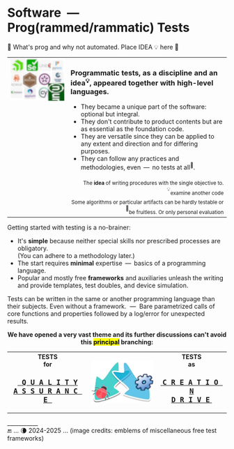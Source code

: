 # Software &nbsp;&mdash;&nbsp; Prog(rammed/rammatic) Tests

🐝 What's prog and why not automated. Place IDEA 💡 here 🚧 

<table><tr valign="top"><td><picture><img alt="&nbsp;Plenty of test frameworks" src="../../_rsc/_img/illus/tests/test_fw-emblems(blur).jpg" /></picture>
</td><td>
  
### Programmatic tests, as a discipline and an idea<sup>💡</sup>, appeared together with high-level languages.
  
+ They became a unique part of the software: optional but integral.
+ They don't contribute to product contents but are as essential as the foundation code.
+ They are versatile since they can be applied to any extent and direction and for differing purposes.
+ They can follow any practices and methodologies, even &thinsp;&mdash;&thinsp; no tests at all<sup>💫</sup>.

<div dir="rtl"><sub>.The <b>idea</b> of writing procedures with the single objective to examine another code</sub><sup>💡</sup></div>
<div dir="rtl"><sub>Some algorithms or particular artifacts can be hardly testable or be fruitless. Or only personal evaluation</sub><sup>💫</sup></div>
</td></tr></table>

Getting started with testing is a no-brainer:

+ It's **simple** because neither special skills nor prescribed processes are obligatory.\
(You can adhere to a methodology later.)
+ The start requires **minimal** expertise &thinsp;&mdash;&thinsp;  basics of a programming language.
+ Popular and mostly free **frameworks** and auxiliaries unleash the writing and provide templates, test doubles, and device simulation.

Tests can be written in the same or another programming language than their subjects. Even without a framework. &nbsp;&mdash;&nbsp; 
Bare parametrized calls of core functions and properties followed by a log/error for unexpected results.

<p align="center"><b>We have opened a very vast theme and its further discussions can't avoid this <mark>principal</mark> branching:</b></p>
<table align="center"><tr><td>
  <div align="center"><b>TESTS<br>for</b>
    <h3><a href="asQA/"><samp><ins>&nbsp;Q&thinsp;U&thinsp;A&thinsp;L&thinsp;I&thinsp;T&thinsp;Y<br />
    A&thinsp;S&thinsp;S&thinsp;U&thinsp;R&thinsp;A&thinsp;N&thinsp;C&thinsp;E&nbsp;</ins></samp></a></h3></div>
</td><td><picture><img alt="&nbsp;arrows down left and right" src="../../_rsc/_img/signs/arrows/arrows-overlay_bifurc-down-deco.png"/></picture></td><td>
  <div align="center"><b>TESTS<br />as</b><h3><a href="asDrive/"><b><ins>&nbsp;<samp>C&thinsp;R&thinsp;E&thinsp;A&thinsp;T&thinsp;I&thinsp;O&thinsp;N<br />
    D&thinsp;R&thinsp;I&thinsp;V&thinsp;E</samp>&nbsp;</ins></b></a></h3></div>
</td></tr></table>

\___________\
:end: ... 🌘 2024-2025 ... (image credits: emblems of miscellaneous free test frameworks)

